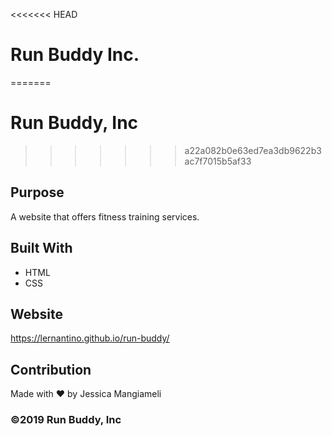 <<<<<<< HEAD
# Run Buddy Inc.
=======
# Run Buddy, Inc
>>>>>>> a22a082b0e63ed7ea3db9622b3ac7f7015b5af33

## Purpose
A website that offers fitness training services. 

## Built With
* HTML
* CSS

## Website
https://lernantino.github.io/run-buddy/

## Contribution
Made with ❤️ by Jessica Mangiameli

### ©️2019 Run Buddy, Inc 
